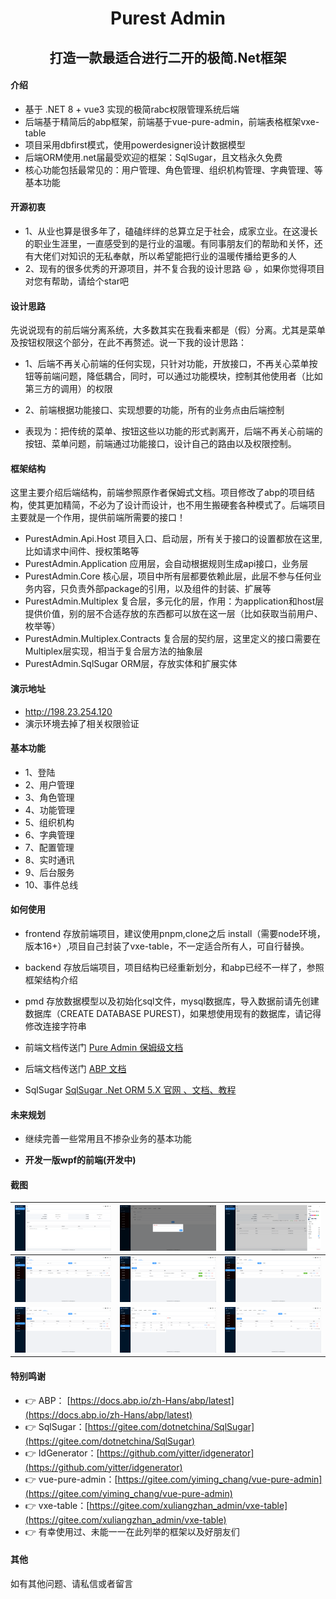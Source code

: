 <div align="center"><h1>Purest Admin</h1></div>
<div align="center"><h2>打造一款最适合进行二开的极简.Net框架</h2></div>

#### 介绍
* 基于 .NET 8 + vue3 实现的极简rabc权限管理系统后端
* 后端基于精简后的abp框架，前端基于vue-pure-admin，前端表格框架vxe-table
* 项目采用dbfirst模式，使用powerdesigner设计数据模型
* 后端ORM使用.net届最受欢迎的框架：SqlSugar，且文档永久免费
* 核心功能包括最常见的：用户管理、角色管理、组织机构管理、字典管理、等基本功能

#### 开源初衷

* 1、从业也算是很多年了，磕磕绊绊的总算立足于社会，成家立业。在这漫长的职业生涯里，一直感受到的是行业的温暖。有同事朋友们的帮助和关怀，还有大佬们对知识的无私奉献，所以希望能把行业的温暖传播给更多的人
* 2、现有的很多优秀的开源项目，并不复合我的设计思路 :smiley: ，如果你觉得项目对您有帮助，请给个star吧

#### 设计思路

先说说现有的前后端分离系统，大多数其实在我看来都是（假）分离。尤其是菜单及按钮权限这个部分，在此不再赘述。说一下我的设计思路：

* 1、后端不再关心前端的任何实现，只针对功能，开放接口，不再关心菜单按钮等前端问题，降低耦合，同时，可以通过功能模块，控制其他使用者（比如第三方的调用）的权限
* 2、前端根据功能接口、实现想要的功能，所有的业务点由后端控制

* 表现为：把传统的菜单、按钮这些以功能的形式剥离开，后端不再关心前端的按钮、菜单问题，前端通过功能接口，设计自己的路由以及权限控制。

#### 框架结构

这里主要介绍后端结构，前端参照原作者保姆式文档。项目修改了abp的项目结构，使其更加精简，不必为了设计而设计，也不用生搬硬套各种模式了。后端项目主要就是一个作用，提供前端所需要的接口！

* PurestAdmin.Api.Host  项目入口、启动层，所有关于接口的设置都放在这里,比如请求中间件、授权策略等
* PurestAdmin.Application 应用层，会自动根据规则生成api接口，业务层
* PurestAdmin.Core 核心层，项目中所有层都要依赖此层，此层不参与任何业务内容，只负责外部package的引用，以及组件的封装、扩展等
* PurestAdmin.Multiplex 复合层，多元化的层，作用：为application和host层提供价值，别的层不合适存放的东西都可以放在这一层（比如获取当前用户、枚举等）
* PurestAdmin.Multiplex.Contracts 复合层的契约层，这里定义的接口需要在Multiplex层实现，相当于复合层方法的抽象层
* PurestAdmin.SqlSugar ORM层，存放实体和扩展实体

#### 演示地址

- http://198.23.254.120
- 演示环境去掉了相关权限验证

#### 基本功能

- 1、登陆
- 2、用户管理
- 3、角色管理
- 4、功能管理
- 5、组织机构
- 6、字典管理
- 7、配置管理
- 8、实时通讯
- 9、后台服务
- 10、事件总线

#### 如何使用
* frontend 存放前端项目，建议使用pnpm,clone之后 install（需要node环境，版本16+）,项目自己封装了vxe-table，不一定适合所有人，可自行替换。
* backend 存放后端项目，项目结构已经重新划分，和abp已经不一样了，参照框架结构介绍
* pmd 存放数据模型以及初始化sql文件，mysql数据库，导入数据前请先创建数据库（CREATE DATABASE PUREST)，如果想使用现有的数据库，请记得修改连接字符串


* 前端文档传送门 [Pure Admin 保姆级文档](https://yiming_chang.gitee.io/pure-admin-doc/pages/introduction) 
* 后端文档传送门 [ABP 文档](https://docs.abp.io/zh-Hans/abp/latest/Tutorials/Todo/Index?UI=NG&DB=EF)
* SqlSugar [SqlSugar .Net ORM 5.X 官网 、文档、教程](https://www.donet5.com/Home/Doc)


#### 未来规划

- 继续完善一些常用且不掺杂业务的基本功能

-  **开发一版wpf的前端(开发中)** 

#### 截图


| ![系统首页](frontend/src/assets/screenshot/welcome.png)|![个人信息](frontend/src/assets/screenshot/userinfo.png)|![项目配置](frontend/src/assets/screenshot/projectsetting.png) |
|---|---|---|
| ![用户管理](frontend/src/assets/screenshot/userlist.png) | ![角色管理](frontend/src/assets/screenshot/rolelist.png)  | ![功能管理](frontend/src/assets/screenshot/functionlist.png) |
| ![组织机构](frontend/src/assets/screenshot/organizationlist.png) | ![字典管理](frontend/src/assets/screenshot/dictionarylist.png) |![配置管理](frontend/src/assets/screenshot/systemconfiglist.png) |


#### 特别鸣谢
- 👉 ABP：  [https://docs.abp.io/zh-Hans/abp/latest](https://docs.abp.io/zh-Hans/abp/latest)
- 👉 SqlSugar：[https://gitee.com/dotnetchina/SqlSugar](https://gitee.com/dotnetchina/SqlSugar)
- 👉 IdGenerator：[https://github.com/yitter/idgenerator](https://github.com/yitter/idgenerator)
- 👉 vue-pure-admin：[https://gitee.com/yiming_chang/vue-pure-admin](https://gitee.com/yiming_chang/vue-pure-admin)
- 👉 vxe-table：[https://gitee.com/xuliangzhan_admin/vxe-table](https://gitee.com/xuliangzhan_admin/vxe-table)
- 👉 有幸使用过、未能一一在此列举的框架以及好朋友们

#### 其他
如有其他问题、请私信或者留言
